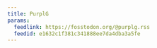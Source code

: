 ```yaml
---
title: PurplG
params:
  feedlink: https://fosstodon.org/@purplg.rss
  feedid: e1632c1f381c341888ee7da4dba3a5fe
---
```


